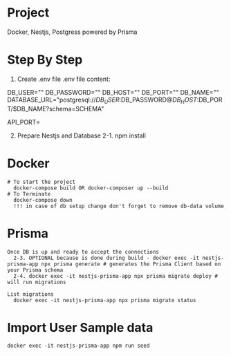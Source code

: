 # Project
Docker, Nestjs, Postgress powered by Prisma

# Step By Step

1. Create .env file
  .env file content:

  DB_USER=""
  DB_PASSWORD=""
  DB_HOST=""
  DB_PORT=""
  DB_NAME=""
  DATABASE_URL="postgresql://$DB_USER:$DB_PASSWORD@$DB_HOST:$DB_PORT/$DB_NAME?schema=SCHEMA"

  API_PORT=

2. Prepare Nestjs and Database
  2-1. npm install
  <!-- 2-2. npx prisma init -->

  # Docker
    # To start the project
      docker-compose build OR docker-composer up --build
    # To Terminate 
      docker-compose down
      !!! in case of db setup change don't forget to remove db-data volume

  # Prisma 
    Once DB is up and ready to accept the connections
      2-3. OPTIONAL because is done during build - docker exec -it nestjs-prisma-app npx prisma generate # generates the Prisma Client based on your Prisma schema
      2-4. docker exec -it nestjs-prisma-app npx prisma migrate deploy # will run migrations
  
    List migrations
      docker exec -it nestjs-prisma-app npx prisma migrate status
  
  # Import User Sample data
    docker exec -it nestjs-prisma-app npm run seed